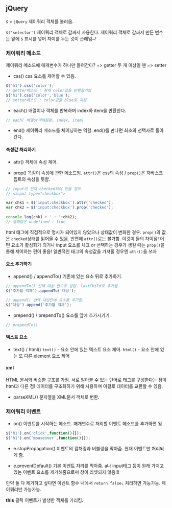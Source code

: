 ﻿## jQuery

`$` = `jQuery` 제이쿼리 객체를 불러옴.

`$('selector')` 제이쿼리 객체로 감싸서 사용한다. 제이쿼리 객체로 감싸서 만든 변수는 앞에 `$` 표시를 넣어 차이를 두는 것이 관례임~!



### 제이쿼리 메소드

제이쿼리 메소드에 매개변수가 하나만 들어간다? => getter
두 개 이상일 땐 => setter

- css() 
css 요소를 제어할 수 있음.

```js
$('h1').css('color'); 
// getter메소드 : 현재 color값을 반환할거임
$('h1').css('color','blue'); 
// setter메소드 : color값을 blue로 지정
```

- each()
배열이나 객체를 반복하며 index와 item을 반환한다.
```js
// each( 배열or객체원본, index, item)

```
- end()
제이쿼리 메소드를 체이닝하는 역할. end()를 만나면 최초의 선택자로 돌아간다.

#### 속성값 처리하기

- attr() 
객체에 속성 제어.

- prop()
똑같이 속성에 관한 메소드임. 
`attr()`은 css의 속성 / `prop()`은 자바스크립트의 속성을 뜻함.

```js
// input이 현재 checked되어 있을 경우.
// <input type="checkbox">

var chk1 = $('input:checkbox').attr('checked');
var chk2 = $('input:checkbox').prop('checked');
                
console.log(chk1 + ' : '+chk2);
// 결과값은 undefined : true
```
html 태그에 직접적으로 명시가 되어있지 않았으나 상태값이 변화한 경우. `prop()`의 값은 `checked`상태를 읽어올 수 있음. 반면에 `attr()`로는 불가함. 이것이 둘의 차이점!
어떤 요소가 활성화가 되거나 input 요소를 체크 or 선택하는 경우가 생길 때는 `prop()`을 통해 제어하는 편이 좋음! 
일반적인 태그의 속성값을 가져올 경우엔 `attr()`을 쓰자
 
#### 요소 추가하기

- append() / appendTo()
기존에 있는 요소 뒤로 추가하기.

```js
// appendTo() 선택 대상 안으로 삽입. lastChild로 추가됨.
$('추가할 객체').appendTo('대상');

// append() 선택 대상안에 요소를 추가함. 
$('대상').append('추가할 객체');

```
- prepend() / prependTo()
요소를 앞에 추가시키기
```js
// prependTo()

```

#### 텍스트 요소

- text() / html()
`text()` - 요소 안에 있는 텍스트 요소 제어.
`html()` - 요소 안에 있는 또 다른 element 요소 제어 



#### xml
HTML 문서와 비슷한 구조를 가짐. 서로 알아볼 수 있는 단어로 태그를 구성한다는 점이 html과 다른 점! 데이터를 구조화하기 위해 사용하며 이걸로 데이터를 교환할 수 있음.

- parseXML() 
문자열을 XML문서 객체로 변환.





### 제이쿼리 이벤트

- on()
이벤트를 시작하는 메소드.
매개변수로 처리할 이벤트 메소드를 추가하면 됨

```js
$('h1').on('click',function(){});
$('h1').on('mouseover',function(){});
```


- e.stopPropagation()
이벤트의 캡쳐링과 버블링을 막아줌. 현재 이벤트만 처리되게 함.

- e.preventDefault()
기본 이벤트 처리를 막아줌.
a나 input태그 등이 원래 가지고 있는 이벤트 요소를 제거해줌으로써 창이 리셋되지 않음!!!

만약 둘 다 제거하고 싶다면 이벤트 함수 내에서 `return false;` 처리하면 가능가능. 제이쿼리만 가능가능.



**this**
클릭 이벤트가 발생한 객체를 가리킴.





